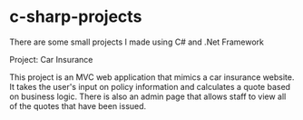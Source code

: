 # c-sharp-projects
There are some small projects I made using C# and .Net Framework

Project:
Car Insurance

This project is an MVC web application that mimics a car insurance website. It takes the user's input
on policy information and calculates a quote based on business logic. There is also an admin page that allows staff to view
all of the quotes that have been issued.
